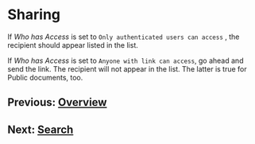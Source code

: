 # Sharing

If _Who has Access_ is set to `Only authenticated users can access` , the recipient should appear listed in the list. 

If _Who has Access_ is set to `Anyone with link can access`, go ahead and send the link. The recipient will not appear in the list. The latter is true for Public documents, too.


## Previous: [Overview](./work-with-documents.md)            

## Next: [Search](./search.md)
